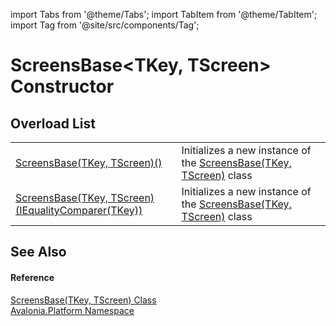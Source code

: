 import Tabs from '@theme/Tabs'; 
import TabItem from '@theme/TabItem'; 
import Tag from '@site/src/components/Tag'; 

# ScreensBase&lt;TKey, TScreen&gt; Constructor


## Overload List
<table>
<tr>
<td><a href="M_Avalonia_Platform_ScreensBase_2__ctor">ScreensBase(TKey, TScreen)()</a></td>
<td>Initializes a new instance of the <a href="T_Avalonia_Platform_ScreensBase_2">ScreensBase(TKey, TScreen)</a> class</td>
</tr>
<tr>
<td><a href="M_Avalonia_Platform_ScreensBase_2__ctor_1">ScreensBase(TKey, TScreen)(IEqualityComparer(TKey))</a></td>
<td>Initializes a new instance of the <a href="T_Avalonia_Platform_ScreensBase_2">ScreensBase(TKey, TScreen)</a> class</td>
</tr>
</table>

## See Also


#### Reference
<a href="T_Avalonia_Platform_ScreensBase_2">ScreensBase(TKey, TScreen) Class</a>  
<a href="N_Avalonia_Platform">Avalonia.Platform Namespace</a>  
